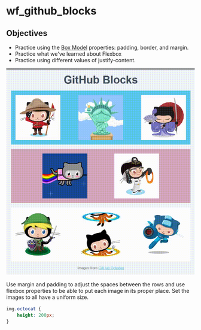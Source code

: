 # wf_github_blocks

## Objectives
- Practice using the [Box Model](https://www.w3schools.com/css/css_boxmodel.asp) properties: padding, border, and margin.
- Practice what we've learned about Flexbox
- Practice using different values of justify-content.

![](images/ghblocks.gif)

Use margin and padding to adjust the spaces between the rows and use flexbox properties to be able to put each image in its proper place. Set the images to all have a uniform size.

```css
img.octocat {
    height: 200px;
}

```